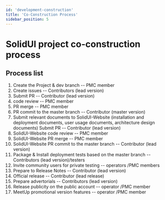 ```yaml
---
id: 'development-construction'
title: 'Co-Construction Process'
sidebar_position: 5
---
```



# SolidUI project co-construction process


## Process list

1. Create the Project & dev branch -- PMC member
2. Create issues -- Contributors (lead version)
3. Submit PR -- Contributor (lead version)
4. code review -- PMC member
5. PR merge -- PMC member
6. PR commit to the master branch -- Contributor (master version)
7. Submit relevant documents to SolidUI-Website (installation and deployment documents, user usage documents, architecture design documents) Submit PR -- Contributor (lead version)
8. SolidUI-Website code review -- PMC member
9. SolidUI-Website PR merge -- PMC member
10. SolidUI-Website PR commit to the master branch -- Contributor (lead version)
11. Package & Install deployment tests based on the master branch -- Contributors (lead version)/testers
12. Invite community users for private testing -- operators /PMC members
13. Prepare to Release Notes -- Contributor (lead version)
14. Official release -- Contributor (lead release)
15. Prepare advertorials -- Contributors (lead version)
16. Release publicity on the public account -- operator /PMC member
17. MeetUp promotional version features -- operator /PMC member